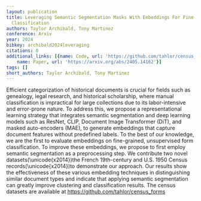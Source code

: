 ```yaml
---
layout: publication
title: Leveraging Semantic Segmentation Masks With Embeddings For Fine-grained Form
  Classification
authors: Taylor Archibald, Tony Martinez
conference: Arxiv
year: 2024
bibkey: archibald2024leveraging
citations: 0
additional_links: [{name: Code, url: 'https://github.com/tahlor/census_forms'}, {
    name: Paper, url: 'https://arxiv.org/abs/2405.14162'}]
tags: []
short_authors: Taylor Archibald, Tony Martinez
---
```

Efficient categorization of historical documents is crucial for fields such
as genealogy, legal research, and historical scholarship, where manual
classification is impractical for large collections due to its labor-intensive
and error-prone nature. To address this, we propose a representational learning
strategy that integrates semantic segmentation and deep learning models such as
ResNet, CLIP, Document Image Transformer (DiT), and masked auto-encoders (MAE),
to generate embeddings that capture document features without predefined
labels. To the best of our knowledge, we are the first to evaluate embeddings
on fine-grained, unsupervised form classification. To improve these embeddings,
we propose to first employ semantic segmentation as a preprocessing step. We
contribute two novel datasets\(\unicode\{x2014\}\)the French 19th-century and U.S.
1950 Census records\(\unicode\{x2014\}\)to demonstrate our approach. Our results
show the effectiveness of these various embedding techniques in distinguishing
similar document types and indicate that applying semantic segmentation can
greatly improve clustering and classification results. The census datasets are
available at https://github.com/tahlor/census_forms